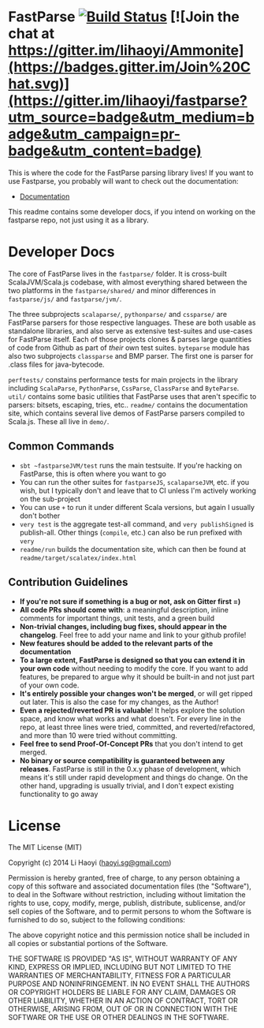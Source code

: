 FastParse [![Build Status](https://travis-ci.org/lihaoyi/fastparse.svg?branch=master)](https://travis-ci.org/lihaoyi/fastparse) [![Join the chat at https://gitter.im/lihaoyi/Ammonite](https://badges.gitter.im/Join%20Chat.svg)](https://gitter.im/lihaoyi/fastparse?utm_source=badge&utm_medium=badge&utm_campaign=pr-badge&utm_content=badge)
=========

This is where the code for the FastParse parsing library lives! If you want
to use Fastparse, you probably will want to check out the documentation:

- [Documentation](http://lihaoyi.github.io/fastparse)

This readme contains some developer docs, if you intend on working on the fastparse repo, not just using it as a library.

Developer Docs
==============

The core of FastParse lives in the `fastparse/` folder. It is cross-built ScalaJVM/Scala.js codebase, with almost everything shared between the two platforms in the `fastparse/shared/` and minor differences in `fastparse/js/` and `fastparse/jvm/`.

The three subprojects `scalaparse/`, `pythonparse/` and `cssparse/` are FastParse parsers for those respective languages. These are both usable as standalone libraries, and also serve as extensive test-suites and use-cases for FastParse itself. Each of those projects clones & parses large quantities of code from Github as part of *their* own test suites.
`byteparse` module has also two subprojects `classparse` and BMP parser. The first one is parser for .class files for java-bytecode.

`perftests/` constains performance tests for main projects in the library including `ScalaParse`, `PythonParse`, `CssParse`, `ClassParse` and `ByteParse`. `util/` contains some basic utilities that FastParse uses that aren't specific to parsers: bitsets, escaping, tries, etc.. `readme/` contains the documentation site, which contains several live demos of FastParse parsers compiled to Scala.js. These all live in `demo/`.

Common Commands
---------------

- `sbt ~fastparseJVM/test` runs the main testsuite. If you're hacking on FastParse, this is often where you want to go
- You can run the other suites for `fastparseJS`, `scalaparseJVM`, etc. if you wish, but I typically don't and leave that to CI unless I'm actively working on the sub-project
- You can use `+` to run it under different Scala versions, but again I usually don't bother
- `very test` is the aggregate test-all command, and `very publishSigned` is publish-all. Other things (`compile`, etc.) can also be run prefixed with `very`
- `readme/run` builds the documentation site, which can then be found at `readme/target/scalatex/index.html`

Contribution Guidelines
-----------------------

- **If you're not sure if something is a bug or not, ask on Gitter first =)**
- **All code PRs should come with**: a meaningful description, inline comments for important things, unit tests, and a green build
- **Non-trivial changes, including bug fixes, should appear in the changelog**. Feel free to add your name and link to your github profile!
- **New features should be added to the relevant parts of the documentation**
- **To a large extent, FastParse is designed so that you can extend it in your own code** without needing to modify the core. If you want to add features, be prepared to argue why it should be built-in and not just part of your own code.
- **It's entirely possible your changes won't be merged**, or will get ripped out later. This is also the case for my changes, as the Author!
- **Even a rejected/reverted PR is valuable**! It helps explore the solution space, and know what works and what doesn't. For every line in the repo, at least three lines were tried, committed, and reverted/refactored, and more than 10 were tried without committing.
- **Feel free to send Proof-Of-Concept PRs** that you don't intend to get merged.
- **No binary or source compatibility is guaranteed between any releases**. FastParse is still in the 0.x.y phase of development, which means it's still under rapid development and things do change. On the other hand, upgrading is usually trivial, and I don't expect existing functionality to go away

License
=======

The MIT License (MIT)

Copyright (c) 2014 Li Haoyi (haoyi.sg@gmail.com)

Permission is hereby granted, free of charge, to any person obtaining a copy
of this software and associated documentation files (the "Software"), to deal
in the Software without restriction, including without limitation the rights
to use, copy, modify, merge, publish, distribute, sublicense, and/or sell
copies of the Software, and to permit persons to whom the Software is
furnished to do so, subject to the following conditions:

The above copyright notice and this permission notice shall be included in
all copies or substantial portions of the Software.

THE SOFTWARE IS PROVIDED "AS IS", WITHOUT WARRANTY OF ANY KIND, EXPRESS OR
IMPLIED, INCLUDING BUT NOT LIMITED TO THE WARRANTIES OF MERCHANTABILITY,
FITNESS FOR A PARTICULAR PURPOSE AND NONINFRINGEMENT. IN NO EVENT SHALL THE
AUTHORS OR COPYRIGHT HOLDERS BE LIABLE FOR ANY CLAIM, DAMAGES OR OTHER
LIABILITY, WHETHER IN AN ACTION OF CONTRACT, TORT OR OTHERWISE, ARISING FROM,
OUT OF OR IN CONNECTION WITH THE SOFTWARE OR THE USE OR OTHER DEALINGS IN
THE SOFTWARE.
